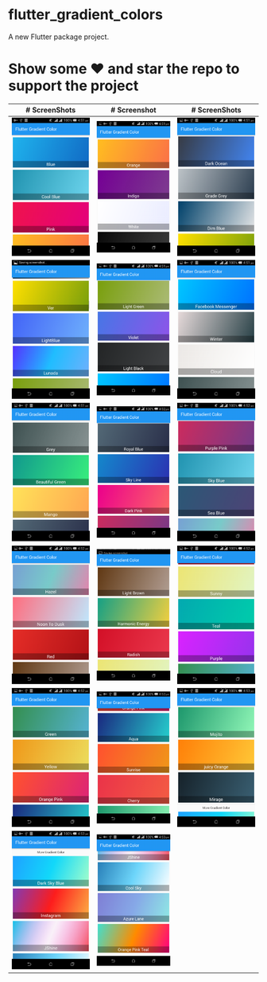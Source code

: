 # flutter_gradient_colors

A new Flutter package project.

# Show some :heart: and star the repo to support the project

| # ScreenShots                 | # Screenshot                                        |  # ScreenShots                                  |
| ----------------------------  | --------------------------------------------------- | ----------------------------------------------- |
|![](./screenshots/Screenshot_2020-01-07-16-51-03.png)|![](./screenshots/Screenshot_2020-01-07-16-51-13.png)| ![](./screenshots/Screenshot_2020-01-07-16-51-28.png)                            |
|![](./screenshots/Screenshot_2020-01-07-16-51-33.png)|![](./screenshots/Screenshot_2020-01-07-16-51-42.png)| ![](./screenshots/Screenshot_2020-01-07-16-51-51.png)                            |
|![](./screenshots/Screenshot_2020-01-07-16-52-00.png)|![](./screenshots/Screenshot_2020-01-07-16-52-10.png)| ![](./screenshots/Screenshot_2020-01-07-16-52-16.png)                            |
|![](./screenshots/Screenshot_2020-01-07-16-52-23.png)|![](./screenshots/Screenshot_2020-01-07-16-52-29.png)| ![](./screenshots/Screenshot_2020-01-07-16-52-36.png)   
|![](./screenshots/Screenshot_2020-01-07-16-52-48.png)|![](./screenshots/Screenshot_2020-01-07-16-52-54.png)| ![](./screenshots/Screenshot_2020-01-07-16-53-02.png)   
|![](./screenshots/Screenshot_2020-01-07-16-53-15.png)|![](./screenshots/Screenshot_2020-01-07-16-53-24.png)||
